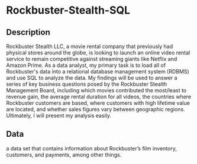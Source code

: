# Rockbuster-Stealth-SQL
## Description
Rockbuster Stealth LLC, a movie rental company that previously had physical stores around the globe, is looking to launch an online video rental service to remain competitive against streaming giants like Netflix and Amazon Prime. As a data analyst, my primary task is to load all of Rockbuster's data into a relational database management system (RDBMS) and use SQL to analyze the data. My findings will be used to answer a series of key business questions posed by the Rockbuster Stealth Management Board, including which movies contributed the most/least to revenue gain, the average rental duration for all videos, the countries where Rockbuster customers are based, where customers with high lifetime value are located, and whether sales figures vary between geographic regions. Ultimately, I will present my analysis easily.
## Data
 a data set that contains information about Rockbuster’s film inventory, customers, and payments, among other things.
